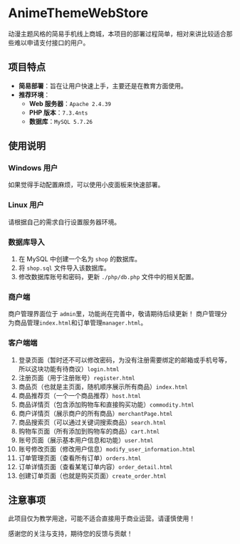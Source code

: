 # AnimeThemeWebStore
动漫主题风格的简易手机线上商城，本项目的部署过程简单，相对来讲比较适合那些难以申请支付接口的用户。

## 项目特点
- **简易部署**：旨在让用户快速上手，主要还是在教育方面使用。
- **推荐环境**：  
  - **Web 服务器**：`Apache 2.4.39`
  - **PHP 版本**：`7.3.4nts`
  - **数据库**：`MySQL 5.7.26`

## 使用说明

### Windows 用户
如果觉得手动配置麻烦，可以使用小皮面板来快速部署。

### Linux 用户
请根据自己的需求自行设置服务器环境。

### 数据库导入
1. 在 MySQL 中创建一个名为 `shop` 的数据库。
2. 将 `shop.sql` 文件导入该数据库。
3. 修改数据库账号和密码，更新 `./php/db.php` 文件中的相关配置。

### 商户端
商户管理界面位于 `admin`里，功能尚在完善中，敬请期待后续更新！
商户管理分为商品管理`index.html`和订单管理`manager.html`。

### 客户端端
1. 登录页面（暂时还不可以修改密码，为没有注册需要绑定的邮箱或手机号等，所以这块功能有待商议）`login.html`
2. 注册页面（用于注册账号）`register.html`
3. 商品页（也就是主页面，随机顺序展示所有商品）`index.html`
4. 商品推荐页（一个一个商品推荐）`host.html`
5. 商品详情页（包含添加购物车和直接购买功能）`commodity.html`
6. 商户详情页（展示商户的所有商品）`merchantPage.html`
7. 商品搜索页（可以通过关键词搜索商品）`search.html`
8. 购物车页面（所有添加到购物车的商品）`cart.html`
9. 账号页面（展示基本用户信息和功能）`user.html`
10. 账号修改页面（修改用户信息）`modify_user_information.html`
11. 订单管理页面（查看所有订单）`orders.html`
12. 订单详情页面（查看某笔订单内容）`order_detail.html`
13. 创建订单页面（也就是购买页面）`create_order.html`

## 注意事项
此项目仅为教学用途，可能不适合直接用于商业运营。请谨慎使用！

感谢您的关注与支持，期待您的反馈与贡献！